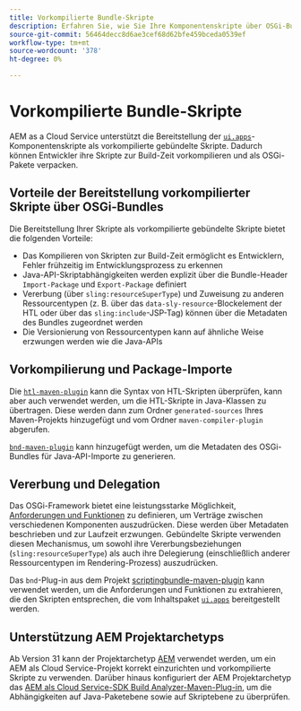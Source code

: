 ```yaml
---
title: Vorkompilierte Bundle-Skripte
description: Erfahren Sie, wie Sie Ihre Komponentenskripte über OSGi-Bundles auf Adobe Experience Manager Cloud Service bereitstellen.
source-git-commit: 56464decc8d6ae3cef68d62bfe459bceda0539ef
workflow-type: tm+mt
source-wordcount: '378'
ht-degree: 0%

---
```


# Vorkompilierte Bundle-Skripte

AEM as a Cloud Service unterstützt die Bereitstellung der [`ui.apps`](https://experienceleague.adobe.com/docs/experience-manager-cloud-service/implementing/developing/aem-project-content-package-structure.html#code-packages-%2F-osgi-bundles)-Komponentenskripte als vorkompilierte gebündelte Skripte. Dadurch können Entwickler ihre Skripte zur Build-Zeit vorkompilieren und als OSGi-Pakete verpacken.

## Vorteile der Bereitstellung vorkompilierter Skripte über OSGi-Bundles

Die Bereitstellung Ihrer Skripte als vorkompilierte gebündelte Skripte bietet die folgenden Vorteile:

+ Das Kompilieren von Skripten zur Build-Zeit ermöglicht es Entwicklern, Fehler frühzeitig im Entwicklungsprozess zu erkennen
+ Java-API-Skriptabhängigkeiten werden explizit über die Bundle-Header `Import-Package` und `Export-Package` definiert
+ Vererbung (über `sling:resourceSuperType`) und Zuweisung zu anderen Ressourcentypen (z. B. über das `data-sly-resource`-Blockelement der HTL oder über das `sling:include`-JSP-Tag) können über die Metadaten des Bundles zugeordnet werden
+ Die Versionierung von Ressourcentypen kann auf ähnliche Weise erzwungen werden wie die Java-APIs

## Vorkompilierung und Package-Importe

Die [`htl-maven-plugin`](https://sling.apache.org/components/htl-maven-plugin/index.html) kann die Syntax von HTL-Skripten überprüfen, kann aber auch verwendet werden, um die HTL-Skripte in Java-Klassen zu übertragen. Diese werden dann zum Ordner `generated-sources` Ihres Maven-Projekts hinzugefügt und vom Ordner `maven-compiler-plugin` abgerufen.

[`bnd-maven-plugin`](https://github.com/bndtools/bnd/tree/master/maven/bnd-maven-plugin) kann hinzugefügt werden, um die Metadaten des OSGi-Bundles für Java-API-Importe zu generieren.

## Vererbung und Delegation

Das OSGi-Framework bietet eine leistungsstarke Möglichkeit, [Anforderungen und Funktionen](https://docs.osgi.org/specification/osgi.core/7.0.0/framework.module.html#framework.module.dependencies) zu definieren, um Verträge zwischen verschiedenen Komponenten auszudrücken. Diese werden über Metadaten beschrieben und zur Laufzeit erzwungen. Gebündelte Skripte verwenden diesen Mechanismus, um sowohl ihre Vererbungsbeziehungen (`sling:resourceSuperType`) als auch ihre Delegierung (einschließlich anderer Ressourcentypen im Rendering-Prozess) auszudrücken.

Das `bnd`-Plug-in aus dem Projekt [scriptingbundle-maven-plugin](https://sling.apache.org/components/scriptingbundle-maven-plugin/bnd.html) kann verwendet werden, um die Anforderungen und Funktionen zu extrahieren, die den Skripten entsprechen, die vom Inhaltspaket [`ui.apps`](https://experienceleague.adobe.com/docs/experience-manager-cloud-service/implementing/developing/aem-project-content-package-structure.html#code-packages-%2F-osgi-bundles) bereitgestellt werden.

## Unterstützung AEM Projektarchetyps

Ab Version 31 kann der Projektarchetyp [AEM](https://experienceleague.adobe.com/docs/experience-manager-core-components/using/developing/archetype/using.html) verwendet werden, um ein AEM als Cloud Service-Projekt korrekt einzurichten und vorkompilierte Skripte zu verwenden. Darüber hinaus konfiguriert der AEM Projektarchetyp das [AEM als Cloud Service-SDK Build Analyzer-Maven-Plug-in](/help/developing/archetype/build-analyzer-maven-plugin.md), um die Abhängigkeiten auf Java-Paketebene sowie auf Skriptebene zu überprüfen.

